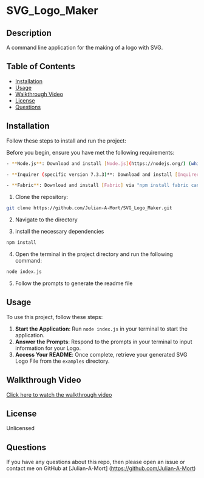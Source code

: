 # SVG_Logo_Maker
 
## Description
A command line application for the making of a logo with SVG.

## Table of Contents
* [Installation](#installation)
* [Usage](#usage)
* [Walkthrough Video](#walkthrough-video)
* [License](#license)
* [Questions](#questions)
  
## Installation

Follow these steps to install and run the project:

Before you begin, ensure you have met the following requirements:

```sh
- **Node.js**: Download and install [Node.js](https://nodejs.org/) (which includes [npm](http://npmjs.com)) on your computer.
```

```sh
- **Inquirer (specific version 7.3.3)**: Download and install [Inquirer] via "npm install inquirer@7.3.3"
```

```sh
- **Fabric**: Download and install [Fabric] via "npm install fabric canvas"
```

1. Clone the repository:
```sh
git clone https://github.com/Julian-A-Mort/SVG_Logo_Maker.git
```

2. Navigate to the directory

3. install the necessary dependencies 
```sh
npm install
```

4. Open the terminal in the project directory and run the following command:
```sh
node index.js
```

5. Follow the prompts to generate the readme file
  
## Usage

To use this project, follow these steps:

1. **Start the Application**: Run `node index.js` in your terminal to start the application.
2. **Answer the Prompts**: Respond to the prompts in your terminal to input information for your Logo.
3. **Access Your README**: Once complete, retrieve your generated SVG Logo File from the `examples` directory.

## Walkthrough Video

[Click here to watch the walkthrough video](./examples/walkthrough_video.mp4)


  
## License
Unlicensed 
  
  
## Questions
If you have any questions about this repo, then please open an issue or contact me on GitHub at [Julian-A-Mort] (https://github.com/Julian-A-Mort) 
  




